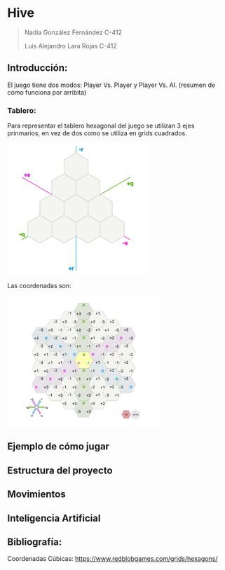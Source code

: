 # Hive
> Nadia González Fernández C-412
>
> Luis Alejandro Lara Rojas C-412


## Introducción:
El juego tiene dos modos: Player Vs. Player y Player Vs. AI. 
(resumen de cómo funciona por arribita)

### Tablero:
Para representar el tablero hexagonal del juego se utilizan 3 ejes prinmarios, en vez de dos como se utiliza en grids cuadrados.

<img src="documentation/three-axes.png" width=";" height="300;" />

Las coordenadas son:

<img src="documentation/cube-coordinates.png" width=";" height="300;" />

## Ejemplo de cómo jugar

## Estructura del proyecto

## Movimientos

## Inteligencia Artificial





## Bibliografía:
Coordenadas Cúbicas: https://www.redblobgames.com/grids/hexagons/